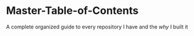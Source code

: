 # Master-Table-of-Contents
A complete organized guide to every repository I have and the *why* I built it
